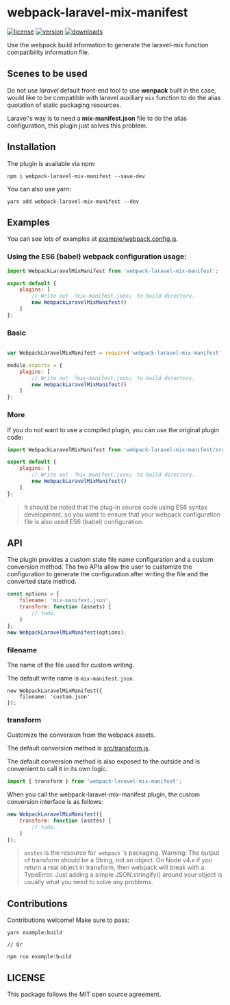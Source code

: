 # webpack-laravel-mix-manifest

[![license](https://img.shields.io/npm/l/webpack-laravel-mix-manifest.svg)](https://github.com/medz/webpack-laravel-mix-manifest)
[![version](https://img.shields.io/npm/v/webpack-laravel-mix-manifest.svg)](https://www.npmjs.com/package/webpack-laravel-mix-manifest)
[![downloads](https://img.shields.io/npm/dt/webpack-laravel-mix-manifest.svg)](https://www.npmjs.com/package/webpack-laravel-mix-manifest)

Use the webpack build information to generate the laravel-mix function compatibility information file.

## Scenes to be used

Do not use *laravel* default front-end tool to use **wenpack** built in the case, would like to be compatible with laravel auxiliary `mix` function to do the alias quotation of static packaging resources.

Laravel's way is to need a **mix-manifest.json** file to do the alias configuration, this plugin just solves this problem.

## Installation

The plugin is available via npm:

```shell
npm i webpack-laravel-mix-manifest --save-dev
```
You can also use yarn:

```shell
yarn add webpack-laravel-mix-manifest --dev
```

## Examples

You can see lots of examples at [example/webpack.config.js](example/webpack.config.js).

### Using the ES6 (babel) webpack configuration usage:

```js
import WebpackLaravelMixManifest from 'webpack-laravel-mix-manifest';

export default {
    plugins: [
        // Write out 「mix-manifest.json」 to build directory.
        new WebpackLaravelMixManifest()
    ]
};

```

### Basic

```js

var WebpackLaravelMixManifest = require('webpack-laravel-mix-manifest').default;

module.exports = {
    plugins: [
        // Write out 「mix-manifest.json」 to build directory.
        new WebpackLaravelMixManifest()
    ]
};

```

### More

If you do not want to use a compiled plugin, you can use the original plugin code:

```js
import WebpackLaravelMixManifest from 'webpack-laravel-mix-manifest/src/main.js';

export default {
    plugins: [
        // Write out 「mix-manifest.json」 to build directory.
        new WebpackLaravelMixManifest()
    ]
};
```

> It should be noted that the plug-in source code using ES6 syntax development, so you want to ensure that your webpack configuration file is also used ES6 (babel) configuration.

## API

The plugin provides a custom state file name configuration and a custom conversion method. The two APIs allow the user to customize the configuration to generate the configuration after writing the file and the converted state method.

```js
const options = {
    filename: 'mix-manifest.json',
    transform: function (assets) {
        // todo.
    }
};
new WebpackLaravelMixManifest(options);
```

### filename

The name of the file used for custom writing.

The default write name is `mix-manifest.json`.

```
new WebpackLaravelMixManifest({
    filename: 'custom.json'
});
```

### transform

Customize the conversion from the webpack assets.

The default conversion method is [src/transform.js](src/transform.js).

The default conversion method is also exposed to the outside and is convenient to call it in its own logic.

```js
import { transform } from 'webpack-laravel-mix-manifest';
```

When you call the webpack-laravel-mix-manifest plugin, the custom conversion interface is as follows:

```js
new WebpackLaravelMixManifest({
    transform: function (asstes) {
        // todo.
    }
});
```

> `asstes` is the resource for` webpack` 's packaging.
> Warning: The output of transform should be a String, not an object. On Node v4.x if you return a real object in transform, then webpack will break with a TypeError. Just adding a simple JSON.stringify() around your object is usually what you need to solve any problems.

## Contributions

Contributions welcome! Make sure to pass:
```shell
yarn example:build

// Or

npm run example:build
```

## LICENSE

This package follows the MIT open source agreement.
